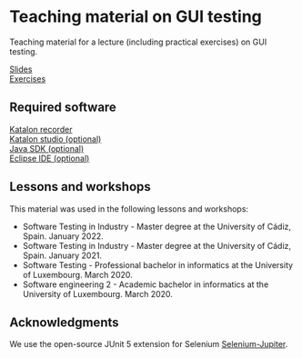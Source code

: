 # Teaching material on GUI testing

Teaching material for a lecture (including practical exercises) on GUI testing.

[Slides](https://github.com/ssegura/GUITesting/raw/master/Slides.pdf)  
[Exercises](https://github.com/ssegura/GUITesting/raw/master/Exercises.pdf)    

## Required software 
[Katalon recorder](https://www.katalon.com/katalon-recorder-ide/)  
[Katalon studio (optional)](https://www.katalon.com/katalon-studio/)  
[Java SDK (optional)](https://www.oracle.com/java/technologies/javase/javase-jdk8-downloads.html)  
[Eclipse IDE (optional)](https://www.eclipse.org/downloads/)  

## Lessons and workshops

This material was used in the following lessons and workshops:

* Software Testing in Industry - Master degree at the University of Cádiz, Spain. January 2022.
* Software Testing in Industry - Master degree at the University of Cádiz, Spain. January 2021.
* Software Testing - Professional bachelor in informatics at the University of Luxembourg. March 2020.
* Software engineering 2 - Academic bachelor in informatics at the University of Luxembourg. March 2020.


## Acknowledgments 
We use the open-source JUnit 5 extension for Selenium [Selenium-Jupiter](https://github.com/bonigarcia/selenium-jupiter).
